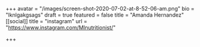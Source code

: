 +++
avatar = "/images/screen-shot-2020-07-02-at-8-52-06-am.png"
bio = "lknlgakgsags"
draft = true
featured = false
title = "Amanda Hernandez"
[[social]]
title = "instagram"
url = "https://www.instagram.com/MInutritionist/"

+++
